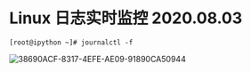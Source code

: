 # Linux 日志实时监控 2020.08.03

```shell
[root@ipython ~]# journalctl -f
```



![38690ACF-8317-4EFE-AE09-91890CA50944](/var/folders/tj/pr8f2gh94r342pwdfm3zvxph0000gn/T/com.yinxiang.Mac/com.yinxiang.Mac/WebKitDnD.bvWGhp/38690ACF-8317-4EFE-AE09-91890CA50944.png)

